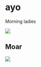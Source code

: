 # ayo

Morning ladies

![](https://images-cdn.9gag.com/photo/avpbV2E_700b.jpg)

## Moar 

![](https://media.giphy.com/media/O3bNdKA3oRDZC/giphy.gif)

